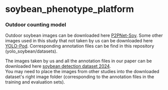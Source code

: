 # soybean_phenotype_platform

### Outdoor counting model 

Outdoor soybean images can be downloaded here [P2PNet-Soy](https://github.com/UTokyo-FieldPhenomics-Lab/P2PNet-Soy?tab=readme-ov-file). 
Some other images used in this study that not taken by us can be downloaded here [YOLO-Pod](https://drive.google.com/drive/folders/1-Ouj8fFG_owOnJtDDGBQ29_gDyCUdu93).
Corresponding annotation files can be find in this repository (yolo_soybean/datasets).    

The images taken by us and all the annotation files in our paper can be downloaded here [soybean detection dataset 2024]().   
You may need to place the images from other studies into the downloaded dataset's right image folder (corresponding to the annotation files in the training and evaluation sets).

